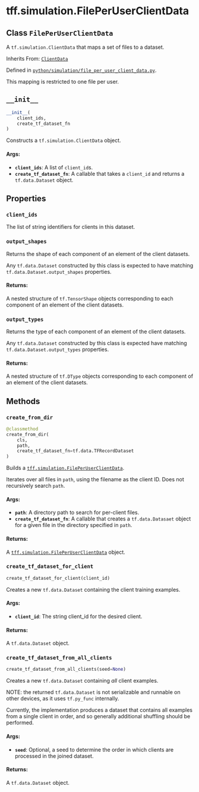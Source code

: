 <div itemscope itemtype="http://developers.google.com/ReferenceObject">
<meta itemprop="name" content="tff.simulation.FilePerUserClientData" />
<meta itemprop="path" content="Stable" />
<meta itemprop="property" content="client_ids"/>
<meta itemprop="property" content="output_shapes"/>
<meta itemprop="property" content="output_types"/>
<meta itemprop="property" content="__init__"/>
<meta itemprop="property" content="create_from_dir"/>
<meta itemprop="property" content="create_tf_dataset_for_client"/>
<meta itemprop="property" content="create_tf_dataset_from_all_clients"/>
</div>

# tff.simulation.FilePerUserClientData

## Class `FilePerUserClientData`

A `tf.simulation.ClientData` that maps a set of files to a dataset.

Inherits From: [`ClientData`](../../tff/simulation/ClientData.md)

Defined in
[`python/simulation/file_per_user_client_data.py`](http://github.com/tensorflow/federated/tree/master/tensorflow_federated/python/simulation/file_per_user_client_data.py).

<!-- Placeholder for "Used in" -->

This mapping is restricted to one file per user.

<h2 id="__init__"><code>__init__</code></h2>

```python
__init__(
    client_ids,
    create_tf_dataset_fn
)
```

Constructs a `tf.simulation.ClientData` object.

#### Args:

*   <b>`client_ids`</b>: A list of `client_id`s.
*   <b>`create_tf_dataset_fn`</b>: A callable that takes a `client_id` and
    returns a `tf.data.Dataset` object.

## Properties

<h3 id="client_ids"><code>client_ids</code></h3>

The list of string identifiers for clients in this dataset.

<h3 id="output_shapes"><code>output_shapes</code></h3>

Returns the shape of each component of an element of the client datasets.

Any `tf.data.Dataset` constructed by this class is expected to have matching
`tf.data.Dataset.output_shapes` properties.

#### Returns:

A nested structure of `tf.TensorShape` objects corresponding to each component
of an element of the client datasets.

<h3 id="output_types"><code>output_types</code></h3>

Returns the type of each component of an element of the client datasets.

Any `tf.data.Dataset` constructed by this class is expected have matching
`tf.data.Dataset.output_types` properties.

#### Returns:

A nested structure of `tf.DType` objects corresponding to each component of an
element of the client datasets.

## Methods

<h3 id="create_from_dir"><code>create_from_dir</code></h3>

```python
@classmethod
create_from_dir(
    cls,
    path,
    create_tf_dataset_fn=tf.data.TFRecordDataset
)
```

Builds a
<a href="../../tff/simulation/FilePerUserClientData.md"><code>tff.simulation.FilePerUserClientData</code></a>.

Iterates over all files in `path`, using the filename as the client ID. Does not
recursively search `path`.

#### Args:

*   <b>`path`</b>: A directory path to search for per-client files.
*   <b>`create_tf_dataset_fn`</b>: A callable that creates a `tf.data.Datasaet`
    object for a given file in the directory specified in `path`.

#### Returns:

A
<a href="../../tff/simulation/FilePerUserClientData.md"><code>tff.simulation.FilePerUserClientData</code></a>
object.

<h3 id="create_tf_dataset_for_client"><code>create_tf_dataset_for_client</code></h3>

```python
create_tf_dataset_for_client(client_id)
```

Creates a new `tf.data.Dataset` containing the client training examples.

#### Args:

*   <b>`client_id`</b>: The string client_id for the desired client.

#### Returns:

A `tf.data.Dataset` object.

<h3 id="create_tf_dataset_from_all_clients"><code>create_tf_dataset_from_all_clients</code></h3>

```python
create_tf_dataset_from_all_clients(seed=None)
```

Creates a new `tf.data.Dataset` containing _all_ client examples.

NOTE: the returned `tf.data.Dataset` is not serializable and runnable on other
devices, as it uses `tf.py_func` internally.

Currently, the implementation produces a dataset that contains all examples from
a single client in order, and so generally additional shuffling should be
performed.

#### Args:

*   <b>`seed`</b>: Optional, a seed to determine the order in which clients are
    processed in the joined dataset.

#### Returns:

A `tf.data.Dataset` object.
